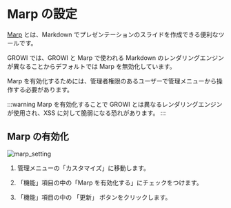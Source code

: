 # Marp の設定

[Marp](https://marp.app/) とは、Markdown でプレゼンテーションのスライドを作成できる便利なツールです。

GROWI では、GROWI と Marp で使われる Markdown のレンダリングエンジンが異なることからデフォルトでは Marp を無効化しています。

Marp を有効化するためには、管理者権限のあるユーザーで管理メニューから操作する必要があります。

:::warning
Marp を有効化することで GROWI とは異なるレンダリングエンジンが使用され、XSS に対して脆弱になる恐れがあります。
:::

## Marp の有効化

<img :src="$withBase('/assets/images/ja/marp_setting.png')" alt="marp_setting">

1. 管理メニューの「カスタマイズ」に移動します。


2. 「機能」項目の中の「Marp を有効化する」にチェックをつけます。


3. 「機能」項目の中の 「更新」 ボタンをクリックします。

